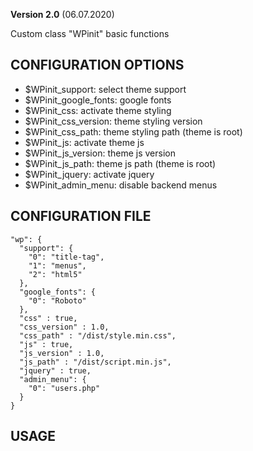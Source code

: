 **Version 2.0** (06.07.2020)

Custom class "WPinit" basic functions

## CONFIGURATION OPTIONS
* $WPinit_support: select theme support
* $WPinit_google_fonts: google fonts
* $WPinit_css: activate theme styling
* $WPinit_css_version: theme styling version
* $WPinit_css_path: theme styling path (theme is root)
* $WPinit_js: activate theme js
* $WPinit_js_version: theme js version
* $WPinit_js_path: theme js path (theme is root)
* $WPinit_jquery: activate jquery
* $WPinit_admin_menu: disable backend menus

## CONFIGURATION FILE
```
"wp": {
  "support": {
    "0": "title-tag",
    "1": "menus",
    "2": "html5"
  },
  "google_fonts": {
    "0": "Roboto"
  },
  "css" : true,
  "css_version" : 1.0,
  "css_path" : "/dist/style.min.css",
  "js" : true,
  "js_version" : 1.0,
  "js_path" : "/dist/script.min.js",
  "jquery" : true,
  "admin_menu": {
    "0": "users.php"
  }
}
```

## USAGE
